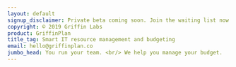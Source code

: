 ```yaml
---
layout: default
signup_disclaimer: Private beta coming soon. Join the waiting list now.
copyright: © 2019 Griffin Labs
product: GriffinPlan
title_tag: Smart IT resource management and budgeting
email: hello@griffinplan.co
jumbo_head: You run your team. <br/> We help you manage your budget.
---
```

